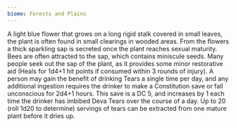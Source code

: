 ```yaml
---
biome: Forests and Plains
---
```

A light blue flower that grows on a long rigid stalk covered in small leaves, the plant is often found in small clearings in wooded areas. From the flowers a thick sparkling sap is secreted once the plant reaches sexual maturity. Bees are often attracted to the sap, which contains miniscule seeds. Many people seek out the sap of the plant, as it provides some minor restorative aid (Heals for 1d4+1 hit points if consumed within 3 rounds of injury). A person may gain the benefit of drinking Tears a single time per day, and any additional ingestion requires the drinker to make a Constitution save or fall unconscious for 2d4+1 hours. This save is a DC 5, and increases by 1 each time the drinker has imbibed Deva Tears over the course of a day. Up to 20 (roll 1d20 to determine) servings of tears can be extracted from one mature plant before it dries up. 

